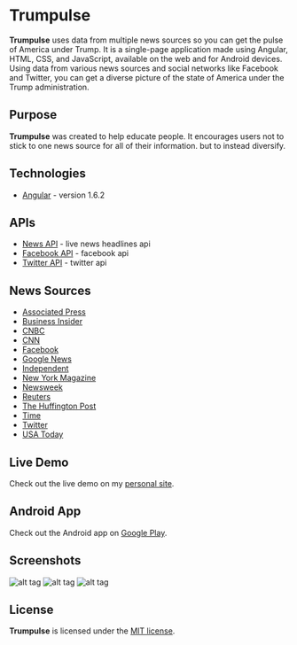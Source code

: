 # Trumpulse
**Trumpulse** uses data from multiple news sources so you can get the pulse of America under Trump. It is a single-page application made using Angular, HTML, CSS, and JavaScript, available on the web and for Android devices. Using data from various news sources and social networks like Facebook and Twitter, you can get a diverse picture of the state of America under the Trump administration.

## Purpose
**Trumpulse** was created to help educate people. It encourages users not to stick to one news source for all of their information. but to instead diversify.

## Technologies
* [Angular](https://angularjs.org/) - version 1.6.2

## APIs
* [News API](https://newsapi.org/) - live news headlines api
* [Facebook API](https://developers.facebook.com/) - facebook api
* [Twitter API](https://dev.twitter.com/) - twitter api

## News Sources
* [Associated Press](https://www.ap.org/)
* [Business Insider](http://www.businessinsider.com/)
* [CNBC](http://www.cnbc.com/)
* [CNN](http://www.cnn.com/)
* [Facebook](https://www.facebook.com/)
* [Google News](https://news.google.com/)
* [Independent](http://www.independent.co.uk/)
* [New York Magazine](http://nymag.com/)
* [Newsweek](http://www.newsweek.com/)
* [Reuters](http://www.reuters.com/)
* [The Huffington Post](http://www.huffingtonpost.com/)
* [Time](http://time.com/)
* [Twitter](https://twitter.com/)
* [USA Today](http://www.usatoday.com/)

## Live Demo
Check out the live demo on my [personal site](http://www.alanmorel.com/trumpulse/).

## Android App
Check out the Android app on [Google Play](https://play.google.com/store/apps/details?id=alanmorel.trumpulse).

## Screenshots

![alt tag](http://i.imgur.com/9kRUHmG.png)
![alt tag](http://i.imgur.com/9iMb1B1.png)
![alt tag](http://i.imgur.com/08MfL9I.png)

## License
**Trumpulse** is licensed under the [MIT license](LICENSE).

